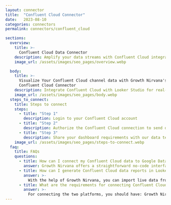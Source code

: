 ```yaml
---
layout: connector
title:  "Confluent Cloud Connector"
date:   2023-08-10
categories: connectors
permalink: connectors/confluent_cloud

sections:
  overview:
    title: >-
      Confluent Cloud Data Connector
    description: Amplify your data streams with Confluent Cloud integration. Seamlessly channel real-time data from Confluent Cloud into Looker Studio's analytical engine, empowering you with immediate insights for data-driven decisions.
    image_url: /assets/images/seo_pages/overview.webp

  body:
    title: >-
      Visualize Your Confluent Cloud channel data with Growth Nirvana's
      Confluent Cloud Connector
    description: Integrate Confluent Cloud with Looker Studio for real-time data experiences that fuel rapid decision-making.
    image_url: /assets/images/seo_pages/body.webp
  steps_to_connect:
    title: Steps to connect
    steps:
      - title: "Step 1"
        description: Login to your Confluent Cloud account
      - title: "Step 2"
        description: Authorize the Confluent Cloud connection to send data to Growth Nirvana
      - title: "Step 3"
        description: Share your dashboard requirements with our data team. We will build the report for you.
    image_url: /assets/images/seo_pages/steps-to-connect.webp
  faq:
    title: FAQs
    questions:
      - title: How can I connect my Confluent Cloud data to Google Data Studio/Looker Studio?
        answer: Growth Nirvana offers a straightforward no-code interface to connect to Confluent Cloud data sources.
      - title: How can I generate Confluent Cloud data reports in Looker Studio?
        answer: >-
          With the help of Growth Nirvana, you can import live data from Confluent Cloud into Looker Studio. These data can be viewed in charts, tables, and dashboards to generate branded reports that can be shared instantly.
      - title: What are the requirements for connecting Confluent Cloud and Looker Studio?
        answer: >-
          For connecting the two platforms, you should have: Growth Nirvana Account and Confluent Cloud Ads Account
---
```

